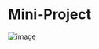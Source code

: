 # Mini-Project

![image](https://user-images.githubusercontent.com/23616987/200713436-532f58c6-0e4d-46f4-8461-e735e2319f82.png)
